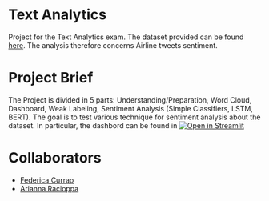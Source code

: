 # Text Analytics
Project for the Text Analytics exam. The dataset provided can be found [here](https://data.world/crowdflower/airline-twitter-sentiment). The analysis therefore concerns Airline tweets sentiment.

# Project Brief
The Project is divided in 5 parts: Understanding/Preparation, Word Cloud, Dashboard, Weak Labeling, Sentiment Analysis (Simple Classifiers, LSTM, BERT). The goal is to test various technique for sentiment analysis about the dataset.
In particular, the dashbord can be found in [![Open in Streamlit](https://static.streamlit.io/badges/streamlit_badge_black_white.svg)](https://share.streamlit.io/matteobiviano/tweets-analysis-dashboard/main/dashboard.py)

# Collaborators
- [Federica Currao](https://github.com/FedericaCurrao)
- [Arianna Racioppa](https://github.com/ariannaracioppa)
